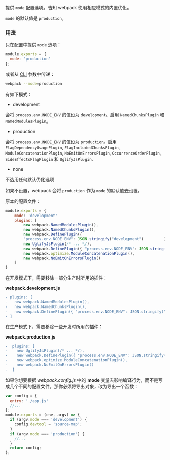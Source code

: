 提供 `mode` 配置选项，告知 webpack 使用相应模式的内置优化。

`mode` 的默认值是 `production`。

### 用法

只在配置中提供 `mode` 选项：

```javascript
module.exports = {
  mode: 'production'
};
```

或者从 [CLI](https://webpack.docschina.org/api/cli/) 参数中传递：

```bash
webpack --mode=production
```

有如下模式：

- development

会将 `process.env.NODE_ENV` 的值设为 `development`。启用 `NamedChunksPlugin` 和 `NamedModulesPlugin`。

- production

会将 `process.env.NODE_ENV` 的值设为 `production`。启用 `FlagDependencyUsagePlugin`, `FlagIncludedChunksPlugin`, `ModuleConcatenationPlugin`, `NoEmitOnErrorsPlugin`, `OccurrenceOrderPlugin`, `SideEffectsFlagPlugin` 和 `UglifyJsPlugin`.

- none

不选用任何默认优化选项



如果不设置，webpack 会将 `production` 作为 `mode` 的默认值去设置。

原本的配置文件：

```js
module.exports = {
	mode: 'development'
	plugins: [
		new webpack.NamedModulesPlugin(),
		new webpack.NamedChunksPlugin(),
		new webpack.DefinePlugin({ 
		"process.env.NODE_ENV": JSON.stringify("development") 		  }),
        new UglifyJsPlugin(/* ... */),
		new webpack.DefinePlugin({ "process.env.NODE_ENV": JSON.stringify("production") }),
		new webpack.optimize.ModuleConcatenationPlugin(),
		new webpack.NoEmitOnErrorsPlugin()
	]
}
```

在开发模式下，需要移除一部分生产时所用的插件：

**webpack.development.js**

```diff
- plugins: [
-   new webpack.NamedModulesPlugin(),
-   new webpack.NamedChunksPlugin(),
-   new webpack.DefinePlugin({ "process.env.NODE_ENV": JSON.stringify("development") }),
- ]
```

在生产模式下，需要移除一些开发时所用的插件：

**webpack.production.js**

```diff
-  plugins: [
-    new UglifyJsPlugin(/* ... */),
-    new webpack.DefinePlugin({ "process.env.NODE_ENV": JSON.stringify("production") }),
-    new webpack.optimize.ModuleConcatenationPlugin(),
-    new webpack.NoEmitOnErrorsPlugin()
-  ]
```

如果你想要根据 *webpack.config.js* 中的 **mode** 变量去影响编译行为，而不是写成几个不同的配置文件，那你必须将导出对象，改为导出一个函数：

```javascript
var config = {
  entry: './app.js'
  //...
};
module.exports = (env, argv) => {
  if (argv.mode === 'development') {
    config.devtool = 'source-map';
  }
  if (argv.mode === 'production') {
    //...
  }
  return config;
};
```









